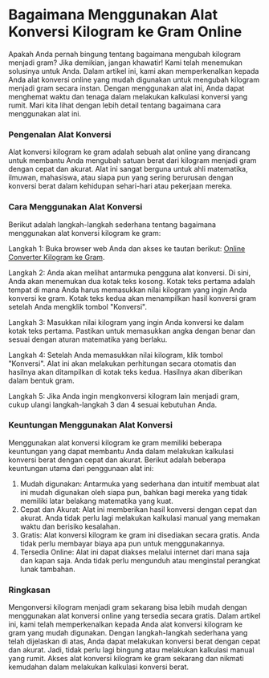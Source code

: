 Bagaimana Menggunakan Alat Konversi Kilogram ke Gram Online
===========================================================

Apakah Anda pernah bingung tentang bagaimana mengubah kilogram menjadi gram? Jika demikian, jangan khawatir! Kami telah menemukan solusinya untuk Anda. Dalam artikel ini, kami akan memperkenalkan kepada Anda alat konversi online yang mudah digunakan untuk mengubah kilogram menjadi gram secara instan. Dengan menggunakan alat ini, Anda dapat menghemat waktu dan tenaga dalam melakukan kalkulasi konversi yang rumit. Mari kita lihat dengan lebih detail tentang bagaimana cara menggunakan alat ini.

### Pengenalan Alat Konversi

Alat konversi kilogram ke gram adalah sebuah alat online yang dirancang untuk membantu Anda mengubah satuan berat dari kilogram menjadi gram dengan cepat dan akurat. Alat ini sangat berguna untuk ahli matematika, ilmuwan, mahasiswa, atau siapa pun yang sering berurusan dengan konversi berat dalam kehidupan sehari-hari atau pekerjaan mereka.

### Cara Menggunakan Alat Konversi

Berikut adalah langkah-langkah sederhana tentang bagaimana menggunakan alat konversi kilogram ke gram:

Langkah 1: Buka browser web Anda dan akses ke tautan berikut: [Online Converter Kilogram ke Gram](https://www.onlinecalculatorsfree.com/id/convert/kilograms-to-grams.html).

Langkah 2: Anda akan melihat antarmuka pengguna alat konversi. Di sini, Anda akan menemukan dua kotak teks kosong. Kotak teks pertama adalah tempat di mana Anda harus memasukkan nilai kilogram yang ingin Anda konversi ke gram. Kotak teks kedua akan menampilkan hasil konversi gram setelah Anda mengklik tombol "Konversi".

Langkah 3: Masukkan nilai kilogram yang ingin Anda konversi ke dalam kotak teks pertama. Pastikan untuk memasukkan angka dengan benar dan sesuai dengan aturan matematika yang berlaku.

Langkah 4: Setelah Anda memasukkan nilai kilogram, klik tombol "Konversi". Alat ini akan melakukan perhitungan secara otomatis dan hasilnya akan ditampilkan di kotak teks kedua. Hasilnya akan diberikan dalam bentuk gram.

Langkah 5: Jika Anda ingin mengkonversi kilogram lain menjadi gram, cukup ulangi langkah-langkah 3 dan 4 sesuai kebutuhan Anda.

### Keuntungan Menggunakan Alat Konversi

Menggunakan alat konversi kilogram ke gram memiliki beberapa keuntungan yang dapat membantu Anda dalam melakukan kalkulasi konversi berat dengan cepat dan akurat. Berikut adalah beberapa keuntungan utama dari penggunaan alat ini:

1. Mudah digunakan: Antarmuka yang sederhana dan intuitif membuat alat ini mudah digunakan oleh siapa pun, bahkan bagi mereka yang tidak memiliki latar belakang matematika yang kuat.
2. Cepat dan Akurat: Alat ini memberikan hasil konversi dengan cepat dan akurat. Anda tidak perlu lagi melakukan kalkulasi manual yang memakan waktu dan berisiko kesalahan.
3. Gratis: Alat konversi kilogram ke gram ini disediakan secara gratis. Anda tidak perlu membayar biaya apa pun untuk menggunakannya.
4. Tersedia Online: Alat ini dapat diakses melalui internet dari mana saja dan kapan saja. Anda tidak perlu mengunduh atau menginstal perangkat lunak tambahan.

### Ringkasan

Mengonversi kilogram menjadi gram sekarang bisa lebih mudah dengan menggunakan alat konversi online yang tersedia secara gratis. Dalam artikel ini, kami telah memperkenalkan kepada Anda alat konversi kilogram ke gram yang mudah digunakan. Dengan langkah-langkah sederhana yang telah dijelaskan di atas, Anda dapat melakukan konversi berat dengan cepat dan akurat. Jadi, tidak perlu lagi bingung atau melakukan kalkulasi manual yang rumit. Akses alat konversi kilogram ke gram sekarang dan nikmati kemudahan dalam melakukan kalkulasi konversi berat.